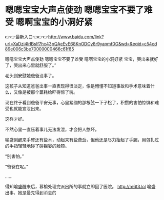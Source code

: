 # 嗯嗯宝宝大声点使劲 嗯嗯宝宝不要了难受 嗯啊宝宝的小洞好紧

👉👉最新入口👈👉👉http://www.baidu.com/link?url=XaDzi4lrlBsIf7hc43pQAeEvE68KnODCy8r9yapmf0G&wd=&eqid=c54cd89e006c3be70000000466c61f85

嗯嗯宝宝大声点使劲 嗯嗯宝宝不要了难受 嗯啊宝宝的小洞好紧
宝宝，哭出来就好了，哭出来心里就舒服了。”

老头则安慰她爸爸没事了。

这孩子从知道爸爸出事一直表现得很淡定，像是懵懂不知道事故和手术意味着什么，又像是被那个噩耗给吓得惊了魂。

现在终于看到爸爸平安无事，心里紧绷的那根弦一下子松了，积攒的害怕惊惧和难受也就能宣泄出来。

这样才好。

不然心里一直压着事儿无法发泄，才会把人憋坏。

喻盛刚醒来手臂还有些木，动起来有些费劲，但他还是尽力抬起了手腕，用包扎过的手指轻轻地碰了碰锦晏的脸颊。

“别害怕。”

“爸爸在呢。”

……

得知喻盛醒来后，慕榆处理完派出所的事就立即回了医院。
http://m6t3.lol
喻盛出事，她是最先得到消息的
